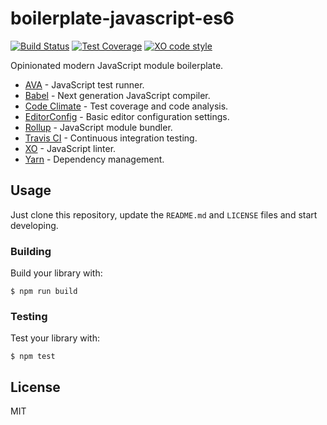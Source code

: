 # boilerplate-javascript-es6

[![Build Status](https://travis-ci.org/kflorence/boilerplate-javascript-es6.svg?branch=master)](https://travis-ci.org/kflorence/boilerplate-javascript-es6) [![Test Coverage](https://codeclimate.com/github/kflorence/boilerplate-javascript-es6/badges/coverage.svg)](https://codeclimate.com/github/kflorence/boilerplate-javascript-es6/coverage) [![XO code style](https://img.shields.io/badge/code_style-XO-5ed9c7.svg)](https://github.com/sindresorhus/xo)

Opinionated modern JavaScript module boilerplate.

* [AVA](https://github.com/avajs/ava) - JavaScript test runner.
* [Babel](https://babeljs.io) - Next generation JavaScript compiler.
* [Code Climate](https://codeclimate.com) - Test coverage and code analysis.
* [EditorConfig](http://editorconfig.org) - Basic editor configuration settings.
* [Rollup](https://rollupjs.org/) - JavaScript module bundler.
* [Travis CI](https://travis-ci.org) - Continuous integration testing.
* [XO](https://github.com/sindresorhus/xo) - JavaScript linter.
* [Yarn](https://yarnpkg.com) - Dependency management.

## Usage

Just clone this repository, update the `README.md` and `LICENSE` files and start developing.

### Building

Build your library with:

```shell
$ npm run build
```

### Testing

Test your library with:

```
$ npm test
```

## License

MIT
